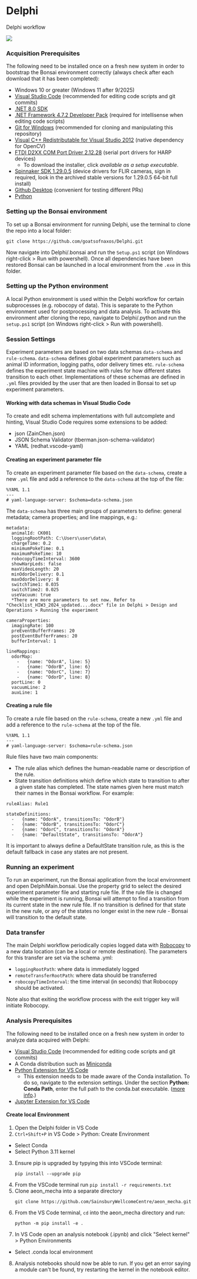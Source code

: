 # Delphi

Delphi workflow

![](https://github.com/goatsofnaxos/Delphi/blob/main/orestes-apollo-delphi.png)

### Acquisition Prerequisites

The following need to be installed once on a fresh new system in order to bootstrap the Bonsai environment correctly (always check after each download that it has been completed):


 * Windows 10 or greater (Windows 11 after 9/2025)
 * [Visual Studio Code](https://code.visualstudio.com/) (recommended for editing code scripts and git commits)
 * [.NET 8.0 SDK](https://dotnet.microsoft.com/en-us/download/dotnet/8.0)
 * [.NET Framework 4.7.2 Developer Pack](https://dotnet.microsoft.com/download/dotnet-framework/thank-you/net472-developer-pack-offline-installer) (required for intellisense when editing code scripts)
 * [Git for Windows](https://gitforwindows.org/) (recommended for cloning and manipulating this repository)
 * [Visual C++ Redistributable for Visual Studio 2012](https://www.microsoft.com/en-us/download/details.aspx?id=30679) (native dependency for OpenCV)
 * [FTDI D2XX COM Port Driver 2.12.28](https://ftdichip.com/drivers/d2xx-drivers/) (serial port drivers for HARP devices)
   * To download the installer, click *available as a setup executable*.
 * [Spinnaker SDK 1.29.0.5](https://www.flir.co.uk/support/products/spinnaker-sdk/#Downloads) (device drivers for FLIR cameras, sign in required, look in the archived stable versions for 1.29.0.5 64-bit full install)
 * [Github Desktop](https://desktop.github.com/download/) (convenient for testing different PRs)
 * [Python](https://www.python.org/downloads/)

 ### Setting up the Bonsai environment
 To set up a Bonsai environment for running Delphi, use the terminal to clone the repo into a local folder:

 ``` 
 git clone https://github.com/goatsofnaxos/Delphi.git 
 ```

 Now navigate into Delphi/.bonsai and run the `Setup.ps1` script (on Windows right-click > Run with powershell). Once all dependencies have been restored Bonsai can be launched in a local environment from the `.exe` in this folder.

 ### Setting up the Python environment
 A local Python environment is used within the Delphi workflow for certain subprocesses (e.g. robocopy of data). This is separate to the Python environment used for postprocessing and data analysis. To activate this environment after cloning the repo, navigate to Delphi/.python and run the `setup.ps1` script (on Windows right-click > Run with powershell).

 ### Session Settings
 Experiment parameters are based on two data schemas `data-schema` and `rule-schema`. `data-schema` defines global experiment parameters such as animal ID information, logging paths, odor delivery times etc. `rule-schema` defines the experiment state machine with rules for how different states transition to each other. Implementations of these schemas are defined in `.yml` files provided by the user that are then loaded in Bonsai to set up experiment parameters.

 #### Working with data schemas in Visual Studio Code
 To create and edit schema implementations with full autcomplete and hinting, Visual Studio Code requires some extensions to be added:
 * json (ZainChen.json)
 * JSON Schema Validator (tberman.json-schema-validator)
 * YAML (redhat.vscode-yaml)

 #### Creating an experiment parameter file
 To create an experiment parameter file based on the `data-schema`, create a new `.yml` file and add a reference to the `data-schema` at the top of the file:

 ```
 %YAML 1.1
 ---
 # yaml-language-server: $schema=data-schema.json
 ```

The `data-schema` has three main groups of parameters to define: general metadata; camera properties; and line mappings, e.g.:

```
metadata:
  animalId: CK001
  loggingRootPath: C:\Users\user\data\
  chargeTime: 0.2
  minimumPokeTime: 0.1
  maximumPokeTime: 10
  robocopyTimeInterval: 3600
  showHarpLeds: false
  maxVideoLength: 20
  minOdorDelivery: 0.1
  maxOdorDelivery: 8
  switchTime1: 0.035
  switchTime2: 0.025
  useVacuum: true
  *There are more parameters to set now. Refer to "Checklist_HIW3_2024_updated....docx" file in Delphi > Design and Operations > Running the experiment

cameraProperties:
  imagingRate: 100
  preEventBufferFrames: 20
  postEventBufferFrames: 20
  bufferInterval: 1

lineMappings:
  odorMap:
    -   {name: "OdorA", line: 5}
    -   {name: "OdorB", line: 6}
    -   {name: "OdorC", line: 7}
    -   {name: "OdorD", line: 8}
  portLine: 0
  vacuumLine: 2
  auxLine: 1
```

#### Creating a rule file
To create a rule file based on the `rule-schema`, create a new `.yml` file and add a reference to the `rule-schema` at the top of the file.

```
%YAML 1.1
---
# yaml-language-server: $schema=rule-schema.json
```

Rule files have two main components:
* The rule alias which defines the human-readable name or description of the rule.
* State transition definitions which define which state to transition to after a given state has completed. The state names given here must match their names in the Bonsai workflow. For example:

```
ruleAlias: Rule1

stateDefinitions:
  -   {name: "OdorA", transitionsTo: "OdorB"}
  -   {name: "OdorB", transitionsTo: "OdorC"}
  -   {name: "OdorC", transitionsTo: "OdorA"}
  -   {name: "DefaultState", transitionsTo: "OdorA"}
```

It is important to always define a DefaultState transition rule, as this is the default fallback in case any states are not present.

### Running an experiment
To run an experiment, run the Bonsai application from the local environment and open DelphiMain.bonsai. Use the property grid to select the desired experiment parameter file and starting rule file. If the rule file is changed while the experiment is running, Bonsai will attempt to find a transition from its current state in the new rule file. If no transition is defined for that state in the new rule, or any of the states no longer exist in the new rule - Bonsai will transition to the default state.

### Data transfer
The main Delphi workflow periodically copies logged data with [Robocopy](https://learn.microsoft.com/en-us/windows-server/administration/windows-commands/robocopy) to a new data location (can be a local or remote destination). The parameters for this transfer are set via the schema .yml:
  - `loggingRootPath`: where data is immediately logged
  - `remoteTransferRootPath`: where data should be transferred
  - `robocopyTimeInterval`: the time interval (in seconds) that Robocopy should be activated.

Note also that exiting the workflow process with the exit trigger key will initiate Robocopy.

### Analysis Prerequisites

The following need to be installed once on a fresh new system in order to analyze data acquired with Delphi:

 * [Visual Studio Code](https://code.visualstudio.com/) (recommended for editing code scripts and git commits)
 * A Conda distribution such as [Miniconda](https://docs.anaconda.com/free/miniconda/index.html)
 * [Python Extension for VS Code](https://marketplace.visualstudio.com/items?itemName=ms-python.python)
   * This extension needs to be made aware of the Conda installation. To do so, navigate to the extension settings. Under the section **Python: Conda Path**, enter the full path to the conda.bat executable. ([more info](https://stackoverflow.com/a/77615160/3312269).)
 * [Jupyter Extension for VS Code](https://marketplace.visualstudio.com/items?itemName=ms-toolsai.jupyter)

#### Create local Environment

 1. Open the Delphi folder in VS Code
 2. `Ctrl+Shift+P` in VS Code > Python: Create Environment
   * Select Conda
   * Select Python 3.11 kernel
 3. Ensure pip is upgraded by typying this into VSCode terminal:
    ```
    pip install --upgrade pip
    ```
 4. From the VSCode terminal run `pip install -r requirements.txt`
 5. Clone aeon_mecha into a separate directory 
    ```
    git clone https://github.com/SainsburyWellcomeCentre/aeon_mecha.git 
    ```
 6. From the VS Code terminal, `cd` into the aeon_mecha directory and run:
    ```
    python -m pip install -e .
    ```
 7. In VS Code open an analysis notebook (.ipynb) and click "Select kernel" > Python Environments
   * Select .conda local environment
 8. Analysis notebooks should now be able to run. If you get an error saying a module can't be found, try restarting the kernel in the notebook editor.

